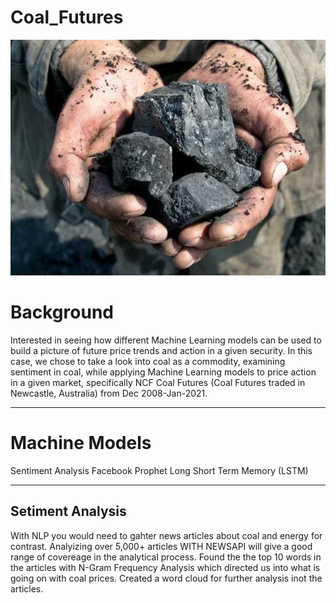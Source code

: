 # Coal_Futures
![Coal_pic.jpg](Coal_pic.jpg)


# Background 
 Interested in seeing how different Machine Learning models can be used to build a picture of future price trends and action in a given security.
In this case, we chose to take a look into coal as a commodity, examining sentiment in coal, while applying Machine Learning models to price action in a given market, specifically NCF Coal Futures (Coal Futures traded in Newcastle, Australia) from Dec 2008-Jan-2021.

---

# Machine Models 
Sentiment Analysis
Facebook Prophet
Long Short Term Memory (LSTM)

---

## Setiment Analysis 
  With NLP you would need to gahter news articles about coal and energy for contrast. 
  Analyizing over 5,000+ articles WITH NEWSAPI will give a good range of covereage in the analytical process.
  Found the the top 10 words in the articles with N-Gram Frequency Analysis which directed us into what is going on with coal prices.
  Created a word cloud for further analysis inot the articles. 
  




